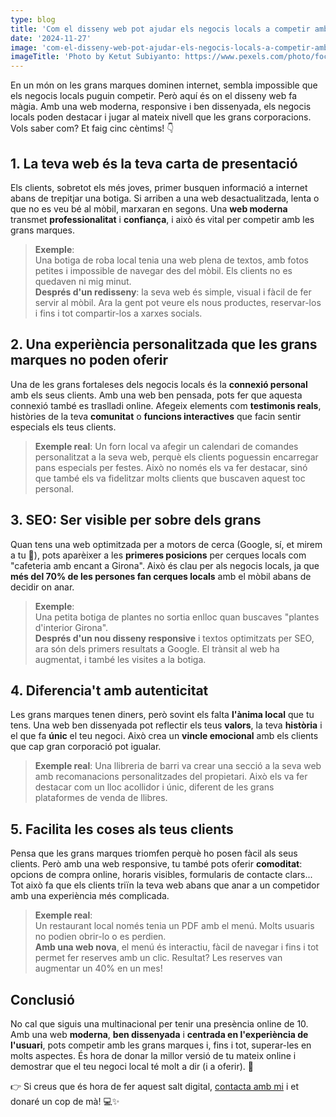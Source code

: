 ```yaml
---
type: blog
title: 'Com el disseny web pot ajudar els negocis locals a competir amb les grans marques'
date: '2024-11-27'
image: 'com-el-disseny-web-pot-ajudar-els-negocis-locals-a-competir-amb-les-grans-marques.jpg'
imageTitle: 'Photo by Ketut Subiyanto: https://www.pexels.com/photo/focused-young-diverse-female-colleagues-browsing-smartphone-and-talking-to-each-other-4350115/'
---
```


En un món on les grans marques dominen internet, sembla impossible que els negocis locals puguin competir. Però aquí és on el disseny web fa màgia. Amb una web moderna, responsive i ben dissenyada, els negocis locals poden destacar i jugar al mateix nivell que les grans corporacions. Vols saber com? Et faig cinc cèntims! 👇

## 1. La teva web és la teva carta de presentació

Els clients, sobretot els més joves, primer busquen informació a internet abans de trepitjar una botiga. Si arriben a una web desactualitzada, lenta o que no es veu bé al mòbil, marxaran en segons. Una **web moderna** transmet **professionalitat** i **confiança**, i això és vital per competir amb les grans marques.

> **Exemple**:<br/>
> Una botiga de roba local tenia una web plena de textos, amb fotos petites i impossible de navegar des del mòbil. Els clients no es quedaven ni mig minut.<br/>**Després d'un redisseny**: la seva web és simple, visual i fàcil de fer servir al mòbil. Ara la gent pot veure els nous productes, reservar-los i fins i tot compartir-los a xarxes socials.

## 2. Una experiència personalitzada que les grans marques no poden oferir

Una de les grans fortaleses dels negocis locals és la **connexió personal** amb els seus clients. Amb una web ben pensada, pots fer que aquesta connexió també es traslladi online. Afegeix elements com **testimonis reals**, històries de la teva **comunitat** o **funcions interactives** que facin sentir especials els teus clients.

> **Exemple real**: Un forn local va afegir un calendari de comandes personalitzat a la seva web, perquè els clients poguessin encarregar pans especials per festes. Això no només els va fer destacar, sinó que també els va fidelitzar molts clients que buscaven aquest toc personal.

## 3. SEO: Ser visible per sobre dels grans

Quan tens una web optimitzada per a motors de cerca (Google, sí, et mirem a tu 👀), pots aparèixer a les **primeres posicions** per cerques locals com "cafeteria amb encant a Girona". Això és clau per als negocis locals, ja que **més del 70% de les persones fan cerques locals** amb el mòbil abans de decidir on anar.

> **Exemple**:<br/>
> Una petita botiga de plantes no sortia enlloc quan buscaves "plantes d'interior Girona".
> <br/>**Després d'un nou disseny responsive** i textos optimitzats per SEO, ara són dels primers resultats a Google. El trànsit al web ha augmentat, i també les visites a la botiga.

## 4. Diferencia't amb autenticitat

Les grans marques tenen diners, però sovint els falta **l'ànima local** que tu tens. Una web ben dissenyada pot reflectir els teus **valors**, la teva **història** i el que fa **únic** el teu negoci. Això crea un **vincle emocional** amb els clients que cap gran corporació pot igualar.

> **Exemple real**: Una llibreria de barri va crear una secció a la seva web amb recomanacions personalitzades del propietari. Això els va fer destacar com un lloc acollidor i únic, diferent de les grans plataformes de venda de llibres.

## 5. Facilita les coses als teus clients

Pensa que les grans marques triomfen perquè ho posen fàcil als seus clients. Però amb una web responsive, tu també pots oferir **comoditat**: opcions de compra online, horaris visibles, formularis de contacte clars... Tot això fa que els clients triïn la teva web abans que anar a un competidor amb una experiència més complicada.

> **Exemple real**:<br/>
> Un restaurant local només tenia un PDF amb el menú. Molts usuaris no podien obrir-lo o es perdien.
> <br/>**Amb una web nova**, el menú és interactiu, fàcil de navegar i fins i tot permet fer reserves amb un clic. Resultat? Les reserves van augmentar un 40% en un mes!

<div class="divider py-10"></div>

## Conclusió

No cal que siguis una multinacional per tenir una presència online de 10. Amb una web **moderna**, **ben dissenyada** i **centrada en l'experiència de l'usuari**, pots competir amb les grans marques i, fins i tot, superar-les en molts aspectes. És hora de donar la millor versió de tu mateix online i demostrar que el teu negoci local té molt a dir (i a oferir). 🚀

👉 Si creus que és hora de fer aquest salt digital, <a href="/contact" class="inlineLink">contacta amb mi</a> i et donaré un cop de mà! 💻✨
